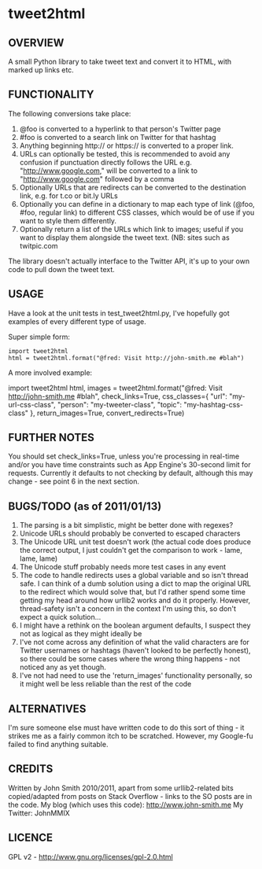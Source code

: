 tweet2html
==========

OVERVIEW
--------

A small Python library to take tweet text and convert it to
HTML, with marked up links etc.

FUNCTIONALITY
-------------

The following conversions take place:
1. @foo is converted to a hyperlink to that person's Twitter page
2. #foo is converted to a search link on Twitter for that hashtag
3. Anything beginning http:// or https:// is converted to a
   proper link.
4. URLs can optionally be tested, this is recommended to avoid
   any confusion if punctuation directly follows the URL e.g.
   "http://www.google.com," will be converted to a link to
   "http://www.google.com" followed by a comma
5. Optionally URLs that are redirects can be converted to
   the destination link, e.g. for t.co or bit.ly URLs
6. Optionally you can define in a dictionary to map each type
   of link (@foo, #foo, regular link) to different CSS classes,
   which would be of use if you want to style them differently.
7. Optionally return a list of the URLs which link to images;
   useful if you want to display them alongside the tweet text.
   (NB: sites such as twitpic.com 

The library doesn't actually interface to the Twitter API, it's
up to your own code to pull down the tweet text.

USAGE
-----

Have a look at the unit tests in test_tweet2html.py, I've hopefully
got examples of every different type of usage.

Super simple form:

    import tweet2html
    html = tweet2html.format("@fred: Visit http://john-smith.me #blah")

A more involved example:

   import tweet2html
   html, images = tweet2html.format("@fred: Visit http://john-smith.me #blah",
                    check_links=True,
                    css_classes={ "url": "my-url-css-class",
                                  "person": "my-tweeter-class",
                                  "topic": "my-hashtag-css-class" },
                    return_images=True,
                    convert_redirects=True)

FURTHER NOTES
-------------

You should set check_links=True, unless you're processing in real-time
and/or you have time constraints such as App Engine's 30-second limit
for requests.  Currently it defaults to not checking by default, although
this may change - see point 6 in the next section.

BUGS/TODO (as of 2011/01/13)
----------------------------

1. The parsing is a bit simplistic, might be better done with
   regexes?
2. Unicode URLs should probably be converted to escaped
   characters
3. The Unicode URL unit test doesn't work (the actual code
   does produce the correct output, I just couldn't get the
   comparison to work - lame, lame, lame)
4. The Unicode stuff probably needs more test cases in
   any event
5. The code to handle redirects uses a global variable and
   so isn't thread safe.  I can think of a dumb solution
   using a dict to map the original URL to the redirect which
   would solve that, but I'd rather spend some time getting
   my head around how urllib2 works and do it properly.
   However, thread-safety isn't a concern in the context I'm
   using this, so don't expect a quick solution...
6. I might have a rethink on the boolean argument defaults,
   I suspect they not as logical as they might ideally be
7. I've not come across any definition of what the valid
   characters are for Twitter usernames or hashtags (haven't
   looked to be perfectly honest), so there could be some cases
   where the wrong thing happens - not noticed any as yet
   though.
8. I've not had need to use the 'return_images' functionality
   personally, so it might well be less reliable than the rest
   of the code

ALTERNATIVES
------------

I'm sure someone else must have written code to do this sort of
thing - it strikes me as a fairly common itch to be scratched.
However, my Google-fu failed to find anything suitable.

CREDITS
-------

Written by John Smith 2010/2011, apart from some urllib2-related
bits copied/adapted from posts on Stack Overflow - links to the
SO posts are in the code.
My blog (which uses this code): http://www.john-smith.me
My Twitter: JohnMMIX

LICENCE
-------

GPL v2 - http://www.gnu.org/licenses/gpl-2.0.html

